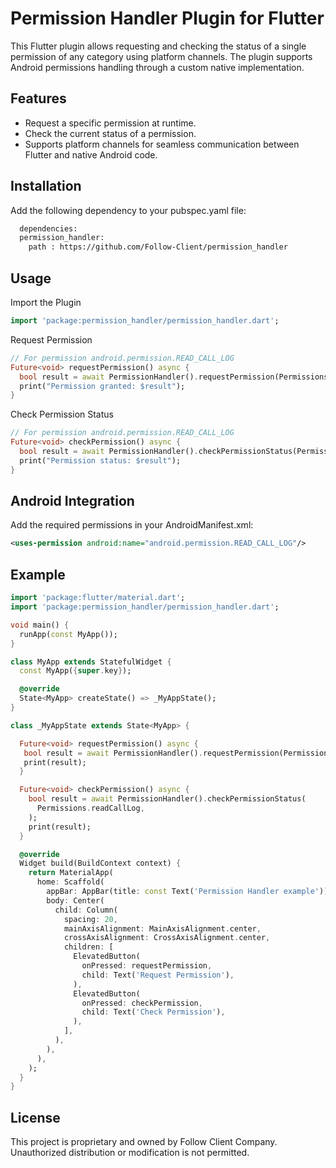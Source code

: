 
# Permission Handler Plugin for Flutter

This Flutter plugin allows requesting and checking the status of a single permission of any category using platform channels. The plugin supports Android permissions handling through a custom native implementation.

## Features

- Request a specific permission at runtime.
- Check the current status of a permission.
- Supports platform channels for seamless communication between Flutter and native Android code.


## Installation

Add the following dependency to your pubspec.yaml file:

```bash
  dependencies:
  permission_handler:
    path : https://github.com/Follow-Client/permission_handler
```

## Usage
Import the Plugin
```dart
import 'package:permission_handler/permission_handler.dart';
```

Request Permission
```dart
// For permission android.permission.READ_CALL_LOG
Future<void> requestPermission() async {
  bool result = await PermissionHandler().requestPermission(Permissions.readCallLog);
  print("Permission granted: $result");
}
```

Check Permission Status
```dart
// For permission android.permission.READ_CALL_LOG
Future<void> checkPermission() async {
  bool result = await PermissionHandler().checkPermissionStatus(Permissions.readCallLog);
  print("Permission status: $result");
}
```

## Android Integration
Add the required permissions in your AndroidManifest.xml:
```xml
<uses-permission android:name="android.permission.READ_CALL_LOG"/>
```

## Example
```dart
import 'package:flutter/material.dart';
import 'package:permission_handler/permission_handler.dart';

void main() {
  runApp(const MyApp());
}

class MyApp extends StatefulWidget {
  const MyApp({super.key});

  @override
  State<MyApp> createState() => _MyAppState();
}

class _MyAppState extends State<MyApp> {

  Future<void> requestPermission() async {
   bool result = await PermissionHandler().requestPermission(Permissions.readCallLog);
   print(result);
  }

  Future<void> checkPermission() async {
    bool result = await PermissionHandler().checkPermissionStatus(
      Permissions.readCallLog,
    );
    print(result);
  }

  @override
  Widget build(BuildContext context) {
    return MaterialApp(
      home: Scaffold(
        appBar: AppBar(title: const Text('Permission Handler example')),
        body: Center(
          child: Column(
            spacing: 20,
            mainAxisAlignment: MainAxisAlignment.center,
            crossAxisAlignment: CrossAxisAlignment.center,
            children: [
              ElevatedButton(
                onPressed: requestPermission,
                child: Text('Request Permission'),
              ),
              ElevatedButton(
                onPressed: checkPermission,
                child: Text('Check Permission'),
              ),
            ],
          ),
        ),
      ),
    );
  }
}
```

## License
This project is proprietary and owned by Follow Client Company. Unauthorized distribution or modification is not permitted.

